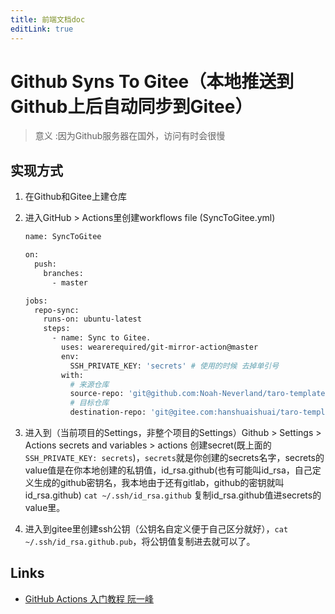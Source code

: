 ```yaml
---
title: 前端文档doc
editLink: true
---
```


# Github Syns To Gitee（本地推送到Github上后自动同步到Gitee）

> 意义 :因为Github服务器在国外，访问有时会很慢

## 实现方式

1.  在Github和Gitee上建仓库
2.  进入GitHub > Actions里创建workflows file (SyncToGitee.yml)
    
    ```bash
    name: SyncToGitee

    on:
      push:
        branches:
          - master

    jobs:
      repo-sync:
        runs-on: ubuntu-latest
        steps:
          - name: Sync to Gitee.
            uses: wearerequired/git-mirror-action@master
            env:
              SSH_PRIVATE_KEY: 'secrets' # 使用的时候 去掉单引号
            with:
              # 来源仓库
              source-repo: 'git@github.com:Noah-Neverland/taro-template.git' #此处改成需要同步到gitee的仓库地址
              # 目标仓库
              destination-repo: 'git@gitee.com:hanshuaishuai/taro-template.git' #此处改成gitee被同步的仓库地址
    ```
  3. 进入到（当前项目的Settings，非整个项目的Settings）Github > Settings > Actions secrets and variables > actions 创建secret(既上面的`SSH_PRIVATE_KEY: secrets`)，`secrets`就是你创建的secrets名字，secrets的value值是在你本地创建的私钥值，id_rsa.github(也有可能叫id_rsa，自己定义生成的github密钥名，我本地由于还有gitlab，github的密钥就叫id_rsa.github) `cat ~/.ssh/id_rsa.github` 复制id_rsa.github值进secrets的value里。
  4.  进入到gitee里创建ssh公钥（公钥名自定义便于自己区分就好），`cat ~/.ssh/id_rsa.github.pub`，将公钥值复制进去就可以了。
## Links

- [GitHub Actions 入门教程 阮一峰](https://www.ruanyifeng.com/blog/2019/09/getting-started-with-github-actions.html)
